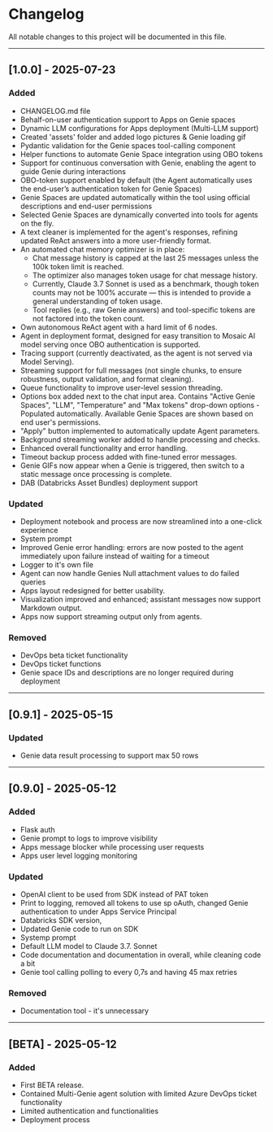 # Changelog

All notable changes to this project will be documented in this file.

---
## [1.0.0] - 2025-07-23
### Added
- CHANGELOG.md file
- Behalf-on-user authentication support to Apps on Genie spaces
- Dynamic LLM configurations for Apps deployment (Multi-LLM support)
- Created 'assets' folder and added logo pictures & Genie loading gif
- Pydantic validation for the Genie spaces tool-calling component
- Helper functions to automate Genie Space integration using OBO tokens
- Support for continuous conversation with Genie, enabling the agent to guide Genie during interactions
- OBO-token support enabled by default (the Agent automatically uses the end-user’s authentication token for Genie Spaces)
- Genie Spaces are updated automatically within the tool using official descriptions and end-user permissions
- Selected Genie Spaces are dynamically converted into tools for agents on the fly.
- A text cleaner is implemented for the agent's responses, refining updated ReAct answers into a more user-friendly format.
- An automated chat memory optimizer is in place:
  - Chat message history is capped at the last 25 messages unless the 100k token limit is reached.
  - The optimizer also manages token usage for chat message history.
  - Currently, Claude 3.7 Sonnet is used as a benchmark, though token counts may not be 100% accurate — this is intended to provide a general understanding of token usage.
  - Tool replies (e.g., raw Genie answers) and tool-specific tokens are not factored into the token count.
- Own autonomous ReAct agent with a hard limit of 6 nodes.
- Agent in deployment format, designed for easy transition to Mosaic AI model serving once OBO authentication is supported.
- Tracing support (currently deactivated, as the agent is not served via Model Serving).
- Streaming support for full messages (not single chunks, to ensure robustness, output validation, and format cleaning).
- Queue functionality to improve user-level session threading.
- Options box added next to the chat input area. Contains "Active Genie Spaces", "LLM", "Temperature" and "Max tokens" drop-down options - Populated automatically. Available Genie Spaces are shown based on end user's permissions.
- "Apply" button implemented to automatically update Agent parameters.
- Background streaming worker added to handle processing and checks.
- Enhanced overall functionality and error handling.
- Timeout backup process added with fine-tuned error messages.
- Genie GIFs now appear when a Genie is triggered, then switch to a static message once processing is complete.
- DAB (Databricks Asset Bundles) deployment support

### Updated
- Deployment notebook and process are now streamlined into a one-click experience
- System prompt
- Improved Genie error handling: errors are now posted to the agent immediately upon failure instead of waiting for a timeout
- Logger to it's own file
- Agent can now handle Genies Null attachment values to do failed queries
- Apps layout redesigned for better usability.
- Visualization improved and enhanced; assistant messages now support Markdown output.
- Apps now support streaming output only from agents.

### Removed
- DevOps beta ticket functionality 
- DevOps ticket functions
- Genie space IDs and descriptions are no longer required during deployment
---
## [0.9.1] - 2025-05-15
### Updated
- Genie data result processing to support max 50 rows

---
## [0.9.0] - 2025-05-12
### Added
- Flask auth
- Genie prompt to logs to improve visibility
- Apps message blocker while processing user requests
- Apps user level logging monitoring 

### Updated
- OpenAI client to be used from SDK instead of PAT token
- Print to logging, removed all tokens to use sp oAuth, changed Genie authentication to under Apps Service Principal
- Databricks SDK version, 
- Updated Genie code to run on SDK
- Systemp prompt
- Default LLM model to Claude 3.7. Sonnet
- Code documentation and documentation in overall, while cleaning code a bit
- Genie tool calling polling to every 0,7s and having 45 max retries
### Removed
- Documentation tool - it's unnecessary
---
## [BETA] - 2025-05-12
### Added
- First BETA release.
- Contained Multi-Genie agent solution with limited Azure DevOps ticket functionality
- Limited authentication and functionalities
- Deployment process